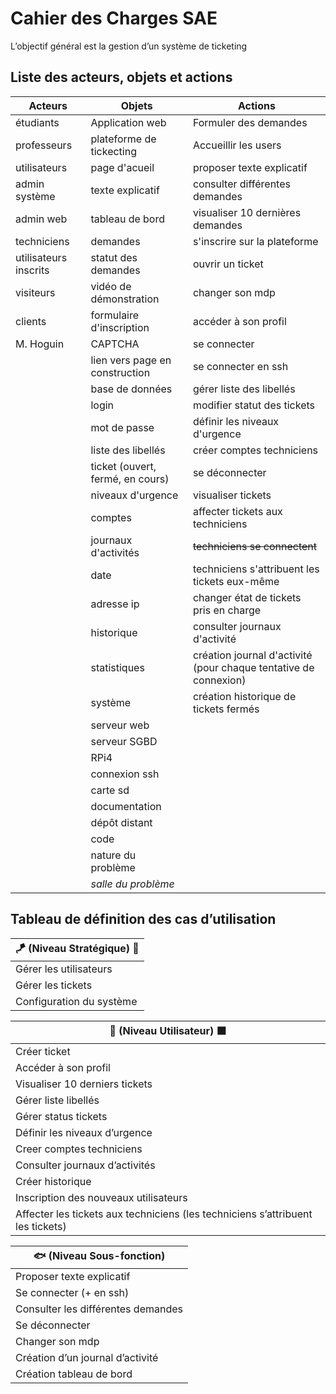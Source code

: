 # Cahier des Charges SAE

L’objectif général est la gestion d’un système de ticketing

## Liste des acteurs, objets et actions

| Acteurs | Objets | Actions |
|---------|--------|---------|
|étudiants|Application web|Formuler des demandes|
|professeurs|plateforme de tickecting|Accueillir les users|
|utilisateurs|page d'acueil|proposer texte explicatif|
|admin système|texte explicatif|consulter différentes demandes|
|admin web|tableau de bord|visualiser 10 dernières demandes|
|techniciens|demandes|s'inscrire sur la plateforme|
|utilisateurs inscrits|statut des demandes|ouvrir un ticket|
|visiteurs|vidéo de démonstration|changer son mdp|
|clients|formulaire d'inscription|accéder à son profil|
|M. Hoguin|CAPTCHA|se connecter|
||lien vers page en construction|se connecter en ssh|
||base de données|gérer liste des libellés|
||login|modifier statut des tickets|
||mot de passe|définir les niveaux d'urgence|
||liste des libellés|créer comptes techniciens|
||ticket (ouvert, fermé, en cours)|se déconnecter|
||niveaux d'urgence|visualiser tickets|
||comptes|affecter tickets aux techniciens|
||journaux d'activités|~~techniciens se connectent~~|
||date|techniciens s'attribuent les tickets eux-même|
||adresse ip|changer état de tickets pris en charge|
||historique|consulter journaux d'activité|
||statistiques|création journal d'activité (pour chaque tentative de connexion)|
||système|création historique de tickets fermés|
||serveur web||
||serveur SGBD||
||RPi4||
||connexion ssh||
||carte sd||
||documentation||
||dépôt distant||
||code||
||nature du problème||
||_salle du problème_||

## Tableau de définition des cas d’utilisation

|🪁 (Niveau Stratégique) 🔲|
|---------------------------|
|Gérer les utilisateurs|
|Gérer les tickets|
|Configuration du système|

|🌊 (Niveau Utilisateur) ⬛|
|--------------------------|
|Créer ticket|
|Accéder à son profil|
|Visualiser 10 derniers tickets|
|Gérer liste libellés|
|Gérer status tickets|
|Définir les niveaux d’urgence|
|Creer comptes techniciens|
|Consulter journaux d’activités|
|Créer historique|
|Inscription des nouveaux  utilisateurs|
|Affecter les tickets aux techniciens (les techniciens s’attribuent les tickets)|

|🐟 (Niveau Sous-fonction)|
|-------------------------|
|Proposer texte explicatif|
|Se connecter (+ en ssh)|
|Consulter les différentes demandes|
|Se déconnecter|
|Changer son mdp|
|Création d’un journal d’activité|
|Création tableau de bord|

